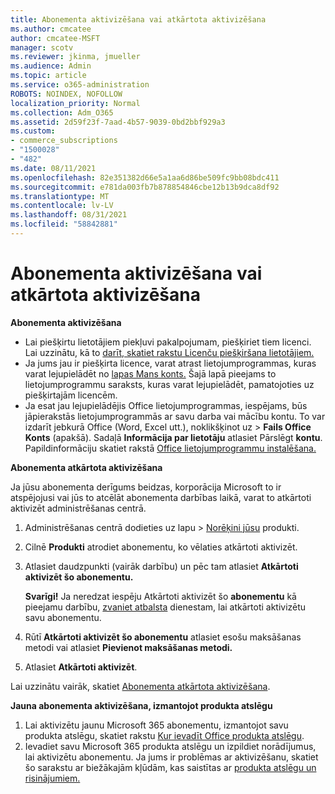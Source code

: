 ```yaml
---
title: Abonementa aktivizēšana vai atkārtota aktivizēšana
ms.author: cmcatee
author: cmcatee-MSFT
manager: scotv
ms.reviewer: jkinma, jmueller
ms.audience: Admin
ms.topic: article
ms.service: o365-administration
ROBOTS: NOINDEX, NOFOLLOW
localization_priority: Normal
ms.collection: Adm_O365
ms.assetid: 2d59f23f-7aad-4b57-9039-0bd2bbf929a3
ms.custom:
- commerce_subscriptions
- "1500028"
- "482"
ms.date: 08/11/2021
ms.openlocfilehash: 82e351382d66e5a1aa6d86be509fc9bb08bdc411
ms.sourcegitcommit: e781da003fb7b878854846cbe12b13b9dca8df92
ms.translationtype: MT
ms.contentlocale: lv-LV
ms.lasthandoff: 08/31/2021
ms.locfileid: "58842881"
---
```

# <a name="activate-or-reactivate-a-subscription"></a>Abonementa aktivizēšana vai atkārtota aktivizēšana

**Abonementa aktivizēšana**

- Lai piešķirtu lietotājiem piekļuvi pakalpojumam, piešķiriet tiem licenci. Lai uzzinātu, kā to [darīt, skatiet rakstu Licenču piešķiršana lietotājiem.](https://docs.microsoft.com/microsoft-365/admin/manage/assign-licenses-to-users)
- Ja jums jau ir piešķirta licence, varat atrast lietojumprogrammas, kuras varat lejupielādēt no [lapas Mans konts.](https://portal.office.com/account/#installs) Šajā lapā pieejams to lietojumprogrammu saraksts, kuras varat lejupielādēt, pamatojoties uz piešķirtajām licencēm.
- Ja esat jau lejupielādējis Office lietojumprogrammas, iespējams, būs jāpierakstās lietojumprogrammās ar savu darba vai mācību kontu. To var izdarīt jebkurā Office (Word, Excel utt.), noklikšķinot uz   >  **Fails Office Konts** (apakšā). Sadaļā **Informācija par lietotāju** atlasiet Pārslēgt **kontu**. Papildinformāciju skatiet rakstā [Office lietojumprogrammu instalēšana.](https://docs.microsoft.com/microsoft-365/admin/setup/install-applications)

**Abonementa atkārtota aktivizēšana**

Ja jūsu abonementa derīgums beidzas, korporācija Microsoft to ir atspējojusi vai jūs to atcēlāt abonementa darbības laikā, varat to atkārtoti aktivizēt administrēšanas centrā.
  
1. Administrēšanas centrā dodieties uz lapu  >  [Norēķini jūsu](https://go.microsoft.com/fwlink/p/?linkid=842054) produkti.
2. Cilnē **Produkti** atrodiet abonementu, ko vēlaties atkārtoti aktivizēt.
3. Atlasiet daudzpunkti (vairāk darbību) un pēc tam atlasiet **Atkārtoti aktivizēt šo abonementu.**

    **Svarīgi!** Ja neredzat iespēju Atkārtoti aktivizēt šo **abonementu** kā pieejamu darbību, [zvaniet atbalsta](https://go.microsoft.com/fwlink/p/?linkid=518322) dienestam, lai atkārtoti aktivizētu savu abonementu.

4. Rūtī **Atkārtoti aktivizēt šo abonementu** atlasiet esošu maksāšanas metodi vai atlasiet **Pievienot maksāšanas metodi.**
5. Atlasiet **Atkārtoti aktivizēt**.

Lai uzzinātu vairāk, skatiet [Abonementa atkārtota aktivizēšana](https://docs.microsoft.com/microsoft-365/commerce/subscriptions/reactivate-your-subscription).

**Jauna abonementa aktivizēšana, izmantojot produkta atslēgu**

1. Lai aktivizētu jaunu Microsoft 365 abonementu, izmantojot savu produkta atslēgu, skatiet rakstu [Kur ievadīt Office produkta atslēgu](https://support.office.com/article/where-to-enter-your-office-product-key-0a82e5ae-739e-4b92-a6f4-2ec780c185db).
2. Ievadiet savu Microsoft 365 produkta atslēgu un izpildiet norādījumus, lai aktivizētu abonementu. Ja jums ir problēmas ar aktivizēšanu, skatiet šo sarakstu ar biežākajām kļūdām, kas saistītas ar [produkta atslēgu un risinājumiem.](https://docs.microsoft.com/microsoft-365/commerce/product-key-errors-and-solutions)